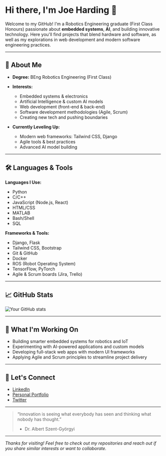 # Hi there, I'm Joe Harding 👋

Welcome to my GitHub! I'm a Robotics Engineering graduate (First Class Honours) passionate about **embedded systems**, **AI**, and building innovative technology. Here you'll find projects that blend hardware and software, as well as my explorations in web development and modern software engineering practices.

---

## 🚀 About Me

- **Degree:** BEng Robotics Engineering (First Class)
- **Interests:**  
  - Embedded systems & electronics  
  - Artificial Intelligence & custom AI models  
  - Web development (front-end & back-end)  
  - Software development methodologies (Agile, Scrum)  
  - Creating new tech and pushing boundaries

- **Currently Leveling Up:**  
  - Modern web frameworks: Tailwind CSS, Django  
  - Agile tools & best practices  
  - Advanced AI model building

---

## 🛠️ Languages & Tools

**Languages I Use:**
- Python
- C/C++
- JavaScript (Node.js, React)
- HTML/CSS
- MATLAB
- Bash/Shell
- SQL

**Frameworks & Tools:**
- Django, Flask
- Tailwind CSS, Bootstrap
- Git & GitHub
- Docker
- ROS (Robot Operating System)
- TensorFlow, PyTorch
- Agile & Scrum boards (Jira, Trello)

---

## 📈 GitHub Stats

![Your GitHub stats](https://github-readme-stats.vercel.app/api?username=JosephJames01&show_icons=true&theme=radical)

---

## 🌱 What I'm Working On

- Building smarter embedded systems for robotics and IoT
- Experimenting with AI-powered applications and custom models
- Developing full-stack web apps with modern UI frameworks
- Applying Agile and Scrum principles to streamline project delivery

---

## 🤝 Let's Connect

- [LinkedIn](#)  
- [Personal Portfolio](#)  
- [Twitter](#)

---

> “Innovation is seeing what everybody has seen and thinking what nobody has thought.”  
> - Dr. Albert Szent-Györgyi

---

_Thanks for visiting! Feel free to check out my repositories and reach out if you share similar interests or want to collaborate._
